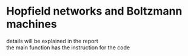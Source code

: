 # Hopfield networks and Boltzmann machines  
details will be explained in the report  
the main function has the instruction for the code

